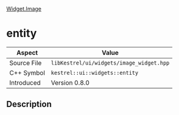 [Widget.Image](index.md)
# entity
| Aspect | Value |
| --- | --- |
| Source File | `libKestrel/ui/widgets/image_widget.hpp` |
| C++ Symbol | `kestrel::ui::widgets::entity` |
| Introduced | Version 0.8.0 |
## Description
